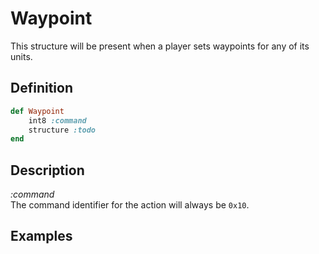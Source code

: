 # Waypoint

This structure will be present when a player sets waypoints for any of its units.

## Definition

```ruby
def Waypoint
	int8 :command 
	structure :todo
end
```

## Description

*:command*  
The command identifier for the action will always be `0x10`.

## Examples
